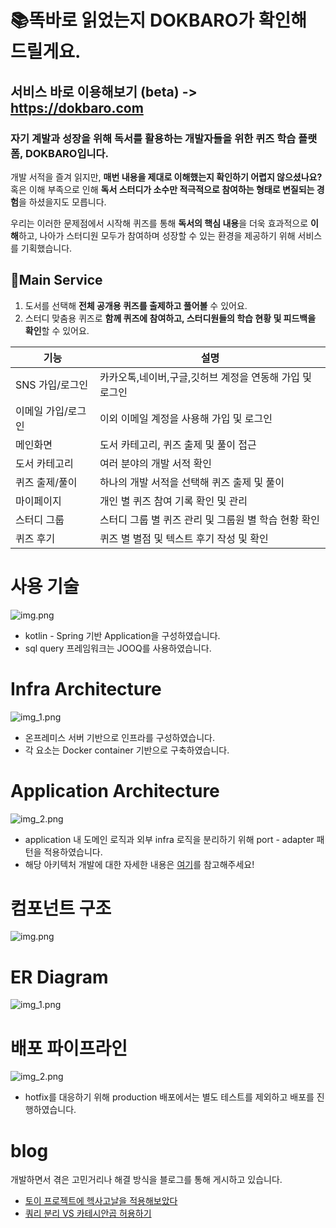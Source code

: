 # 📚똑바로 읽었는지 DOKBARO가 확인해 드릴게요.

서비스 바로 이용해보기 (beta) -> https://dokbaro.com
---

### 자기 계발과 성장을 위해 독서를 활용하는 **개발자들을 위한 퀴즈 학습 플랫폼, DOKBARO**입니다.

개발 서적을 즐겨 읽지만, **매번 내용을 제대로 이해했는지 확인하기 어렵지 않으셨나요?** 혹은 이해 부족으로 인해 **독서 스터디가 소수만 적극적으로 참여하는 형태로 변질되는 경험**을 하셨을지도 모릅니다.

우리는 이러한 문제점에서 시작해 퀴즈를 통해 **독서의 핵심 내용**을 더욱 효과적으로 **이해**하고, 나아가 스터디원 모두가 참여하며 성장할 수 있는 환경을 제공하기 위해 서비스를 기획했습니다.

## 📕Main Service

1. 도서를 선택해 **전체 공개용 퀴즈를 출제하고 풀어볼** 수 있어요.
2. 스터디 맞춤용 퀴즈로 **함께 퀴즈에 참여하고, 스터디원들의 학습 현황 및 피드백을 확인**할 수 있어요.
  
 | **기능** | **설명** |
   | --- | --- |
   | SNS 가입/로그인 | 카카오톡,네이버,구글,깃허브 계정을 연동해 가입 및 로그인 |
   | 이메일 가입/로그인 | 이외 이메일 계정을 사용해 가입 및 로그인 |
   | 메인화면 | 도서 카테고리, 퀴즈 출제 및 풀이 접근 |
   | 도서 카테고리 | 여러 분야의 개발 서적 확인 |
   | 퀴즈 출제/풀이 | 하나의 개발 서적을 선택해 퀴즈 출제 및 풀이 |
   | 마이페이지 | 개인 별 퀴즈 참여 기록 확인 및 관리 |
   | 스터디 그룹 | 스터디 그룹 별 퀴즈 관리 및 그룹원 별 학습 현황 확인 |
   | 퀴즈 후기 | 퀴즈 별 별점 및 텍스트 후기 작성 및 확인 |

# 사용 기술
![img.png](src/docs/readme/image/skills.png)
- kotlin - Spring 기반 Application을 구성하였습니다.
- sql query 프레임워크는 JOOQ를 사용하였습니다.

# Infra Architecture
![img_1.png](src/docs/readme/image/infra_arc.png)

- 온프레미스 서버 기반으로 인프라를 구성하였습니다.
- 각 요소는 Docker container 기반으로 구축하였습니다.

# Application Architecture
![img_2.png](src/docs/readme/image/application_arc.png)
- application 내 도메인 로직과 외부 infra 로직을 분리하기 위해 port - adapter 패턴을 적용하였습니다.
- 해당 아키텍처 개발에 대한 자세한 내용은 [여기](https://velog.io/@hyeonjunpark/토이프로젝트에-헥사고날을-적용해보았다)를 참고해주세요!

# 컴포넌트 구조
![img.png](src/docs/readme/image/component.png)

# ER Diagram
![img_1.png](src/docs/readme/image/erd.png)

# 배포 파이프라인
![img_2.png](src/docs/readme/image/cicd.png)
- hotfix를 대응하기 위해 production 배포에서는 별도 테스트를 제외하고 배포를 진행하였습니다.
# blog
개발하면서 겪은 고민거리나 해결 방식을 블로그를 통해 게시하고 있습니다.

- [토이 프로젝트에 헥사고날을 적용해보았다](https://velog.io/@hyeonjunpark/토이프로젝트에-헥사고날을-적용해보았다)  
- [쿼리 분리 VS 카테시안곱 허용하기](https://velog.io/@hyeonjunpark/쿼리-분리-VS-카테시안-곱-허용하기)

